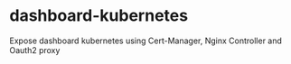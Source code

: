 # dashboard-kubernetes
Expose dashboard kubernetes using Cert-Manager, Nginx Controller and Oauth2 proxy
